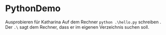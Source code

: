 # PythonDemo
Ausprobieren für Katharina
Auf dem Rechner
```python .\hello.py```
schreiben . Der ```.\``` sagt dem Rechner, dass er im eigenen Verzeichnis suchen soll.
